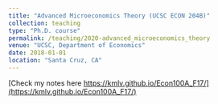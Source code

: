 ```yaml
---
title: "Advanced Microeconomics Theory (UCSC ECON 204B)"
collection: teaching
type: "Ph.D. course"
permalink: /teaching/2020-advanced_microeconomics_theory
venue: "UCSC, Department of Economics"
date: 2018-01-01
location: "Santa Cruz, CA"
---
```


[Check my notes here https://kmlv.github.io/Econ100A_F17/](https://kmlv.github.io/Econ100A_F17/)

<!-- Heading 1 -->
<!-- ====== -->

<!-- Heading 2 -->
<!-- ====== -->

<!-- Heading 3 -->
<!-- ====== -->
